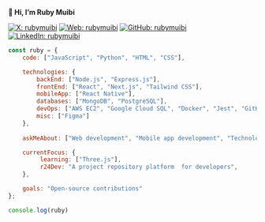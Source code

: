 **👋 Hi, I’m Ruby Muibi**


[![X: rubymuibi](https://img.shields.io/twitter/follow/rubymuibi)](https://twitter.com/rubymuibi)
[![Web: rubymuibi](https://img.shields.io/badge/rubymuibi.com-000000?logo=googlechrome&logoColor=000000&style=social)](https://rubymuibi.com)
[![GitHub: rubymuibi](https://img.shields.io/badge/rubymuibi-000000?logo=github&style=social)](https://github.com/RubyMuibi/)
[![LinkedIn: rubymuibi](https://img.shields.io/badge/rubymuibi-0077B5?logo=linkedin)](https://www.linkedin.com/in/ruby-muibi-3b4294195/)



```javascript
const ruby = {
    code: ["JavaScript", "Python", "HTML", "CSS"],

    technologies: { 
        backEnd: ["Node.js", "Express.js"],
        frontEnd: ["React", "Next.js", "Tailwind CSS"],
        mobileApp: ["React Native"],
        databases: ["MongoDB", "PostgreSQL"],
        devOps: ["AWS EC2", "Google Cloud SQL", "Docker", "Jest", "GitHub Actions"],
        misc: ["Figma"]
    },
    
    askMeAbout: ["Web development", "Mobile app development", "Technology", "Algebra"],

    currentFocus: {
         learning: ["Three.js"],
         r24Dev: "A project repository platform  for developers",
    },

    goals: "Open-source contributions"
};

console.log(ruby)
```

